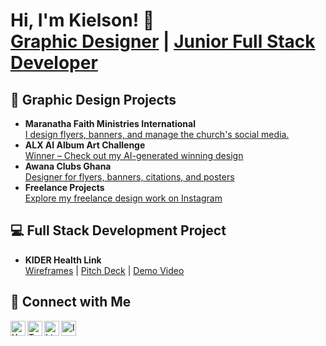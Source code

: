 <h1>Hi, I'm Kielson! 👋<br/>
<a href="https://github.com/ki-daryl">Graphic Designer</a> | 
<a href="https://www.linkedin.com/in/kidarylstudio">Junior Full Stack Developer</a>
</h1>

<h2>🎨 Graphic Design Projects</h2>

<ul>
  <li>
    <strong>Maranatha Faith Ministries International</strong><br/>
    <a href="https://www.instagram.com/kidaryl.studio?igsh=MWMxd2pqY3U5MG8weQ">I design flyers, banners, and manage the church's social media.</a>
  </li>
  <li>
    <strong>ALX AI Album Art Challenge</strong><br/>
    <a href="https://www.linkedin.com/posts/alx-ghana_meet-the-winner-of-our-ai-album-art-challenge-activity-7219632479798792192-LuVX">Winner – Check out my AI-generated winning design</a>
  </li>
  <li>
    <strong>Awana Clubs Ghana</strong><br/>
    <a href="https://www.behance.net/kidaryl">Designer for flyers, banners, citations, and posters</a>
  </li>
  <li>
    <strong>Freelance Projects</strong><br/>
    <a href="https://www.instagram.com/kidaryl.studio?igsh=MWMxd2pqY3U5MG8weQ">Explore my freelance design work on Instagram</a>
  </li>
</ul>

<h2>💻 Full Stack Development Project</h2>

<ul>
  <li>
    <strong>KIDER Health Link</strong><br/>
    <a href="https://drive.google.com/drive/folders/1p14eLo0aJ9oPvT6bAnRK5PhLJzhXvJcF?usp=drive_link">Wireframes</a> | 
    <a href="https://docs.google.com/presentation/d/14nx4ZQRGwW4BLO4J4LboHpyBBobi0j7085FJ-CjRljA/edit?usp=sharing">Pitch Deck</a> | 
    <a href="https://youtu.be/ozxv-rxItM0">Demo Video</a>
  </li>
</ul>

<h2>🤝 Connect with Me</h2>

<p>
  <a href="https://youtube.com/@kidaryl.studio?si=BgafnHRMC3ItIs9o">
    <img align="left" alt="YouTube" width="24px" src="https://cdn.jsdelivr.net/npm/simple-icons@v3/icons/youtube.svg" />
  </a>
  <a href="https://twitter.com/ki_daryl">
    <img align="left" alt="Twitter" width="24px" src="https://cdn.jsdelivr.net/npm/simple-icons@v3/icons/twitter.svg" />
  </a>
  <a href="https://www.linkedin.com/in/kidarylstudio">
    <img align="left" alt="LinkedIn" width="24px" src="https://cdn.jsdelivr.net/npm/simple-icons@v3/icons/linkedin.svg" />
  </a>
  <a href="https://www.instagram.com/kidaryl.studio?igsh=MWMxd2pqY3U5MG8weQ==">
    <img align="left" alt="Instagram" width="24px" src="https://cdn.jsdelivr.net/npm/simple-icons@v3/icons/instagram.svg" />
  </a>
</p>
